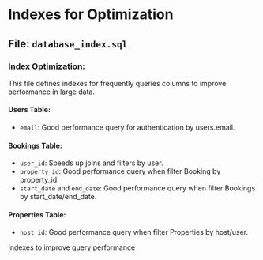 # Indexes for Optimization

##  File: `database_index.sql`

### Index Optimization:
This file defines indexes for frequently queries columns to improve performance in large data.

#### Users Table:
- `email`: Good performance query for authentication by users.email.

#### Bookings Table:
- `user_id`: Speeds up joins and filters by user.
- `property_id`: Good performance query when filter Booking by property_id.
- `start_date` and `end_date`: Good performance query when filter Bookings by start_date/end_date.

#### Properties Table:
- `host_id`: Good performance query when filter Properties by host/user.

Indexes to improve query performance 
